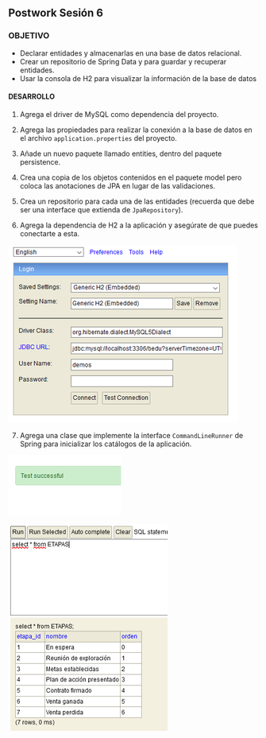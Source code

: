 ## Postwork Sesión 6

### OBJETIVO
- Declarar entidades y almacenarlas en una base de datos relacional.
- Crear un repositorio de Spring Data y para guardar y recuperar entidades.
- Usar la consola de H2 para visualizar la información de la base de datos


#### DESARROLLO
1. Agrega el driver de MySQL como dependencia del proyecto.

2. Agrega las propiedades para realizar la conexión a la base de datos en el archivo `application.properties` del proyecto. 

3. Añade un nuevo paquete llamado entities, dentro del paquete persistence.

4. Crea una copia de los objetos contenidos en el paquete model pero coloca las anotaciones de JPA en lugar de las validaciones.

5. Crea un repositorio para cada una de las entidades (recuerda que debe ser una interface que extienda de `JpaRepository`).

6. Agrega la dependencia de H2 a la aplicación y asegúrate de que puedes conectarte a esta.

![imagen](img/img_01.png)

7. Agrega una clase que implemente la interface `CommandLineRunner` de Spring para inicializar los catálogos de la aplicación.

![imagen](img/img_02.png)

![imagen](img/img_03.png)

